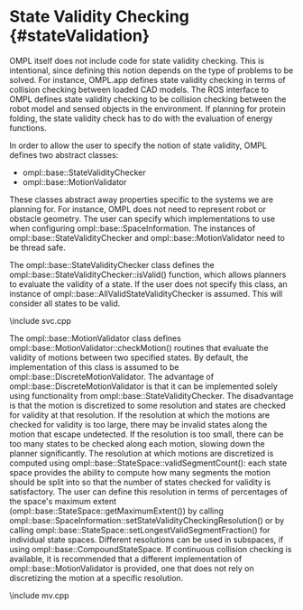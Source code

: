 State Validity Checking {#stateValidation}
=======================

OMPL itself does not include code for state validity checking. This is intentional, since defining this notion depends on the type of problems to be solved. For instance, OMPL.app defines state validity checking in terms of collision checking between loaded CAD models. The ROS interface to OMPL defines state validity checking to be collision checking between the robot model and sensed objects in the environment. If planning for protein folding, the state validity check has to do with the evaluation of energy functions.

In order to allow the user to specify the notion of state validity, OMPL defines two abstract classes:
- ompl::base::StateValidityChecker
- ompl::base::MotionValidator

These classes abstract away properties specific to the systems we are planning for. For instance, OMPL does not need to represent robot or obstacle geometry. The user can specify which implementations to use when configuring ompl::base::SpaceInformation. The instances of ompl::base::StateValidityChecker and ompl::base::MotionValidator need to be thread safe.

The ompl::base::StateValidityChecker class defines the ompl::base::StateValidityChecker::isValid() function, which allows planners to evaluate the validity of a state. If the user does not specify this class, an instance of ompl::base::AllValidStateValidityChecker is assumed. This will consider all states to be valid.

\include svc.cpp

The ompl::base::MotionValidator class defines ompl::base::MotionValidator::checkMotion() routines that evaluate the validity of motions between two specified states. By default, the implementation of this class is assumed to be ompl::base::DiscreteMotionValidator. The advantage of ompl::base::DiscreteMotionValidator is that it can be implemented solely using functionality from ompl::base::StateValidityChecker. The disadvantage is that the motion is discretized to some resolution and states are checked for validity at that resolution. If the resolution at which the motions are checked for validity is too large, there may be invalid states along the motion that escape undetected. If the resolution is too small, there can be too many states to be checked along each motion, slowing down the planner significantly. The resolution at which motions are discretized is computed using ompl::base::StateSpace::validSegmentCount(): each state space provides the ability to compute how many segments the motion should be split into so that the number of states checked for validity is satisfactory. The user can define this resolution in terms of percentages of the space's maximum extent (ompl::base::StateSpace::getMaximumExtent()) by calling ompl::base::SpaceInformation::setStateValidityCheckingResolution() or by calling ompl::base::StateSpace::setLongestValidSegmentFraction() for individual state spaces. Different resolutions can be used in subspaces, if using ompl::base::CompoundStateSpace. If continuous collision checking is available, it is recommended that a different implementation of ompl::base::MotionValidator is provided, one that does not rely on discretizing the motion at a specific resolution.

\include mv.cpp
